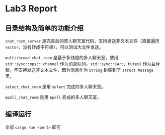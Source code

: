 # Lab3 Report

## 目录结构及简单的功能介绍

`chat_room_server` 是完善后的双人聊天室代码，支持发送非文本文件（直接遍历 `vector`，没有转成字符串），可以测试大文件发送。

`multithread_chat_room` 是基于多线程的多人聊天室，使用 `std::sync::mpsc::channel` 作为消息队列，`std::sync::{Arc, Mutex}` 作为互斥锁，不支持发送非文本文件，因为消息作为 `String` 封装到了 `struct Message` 里。

`select_chat_room` 是用 `select` 完成的多人聊天室。

`epoll_chat_room` 是用 `epoll` 完成的多人聊天室。

## 编译运行

全部 `cargo run <port>` 即可